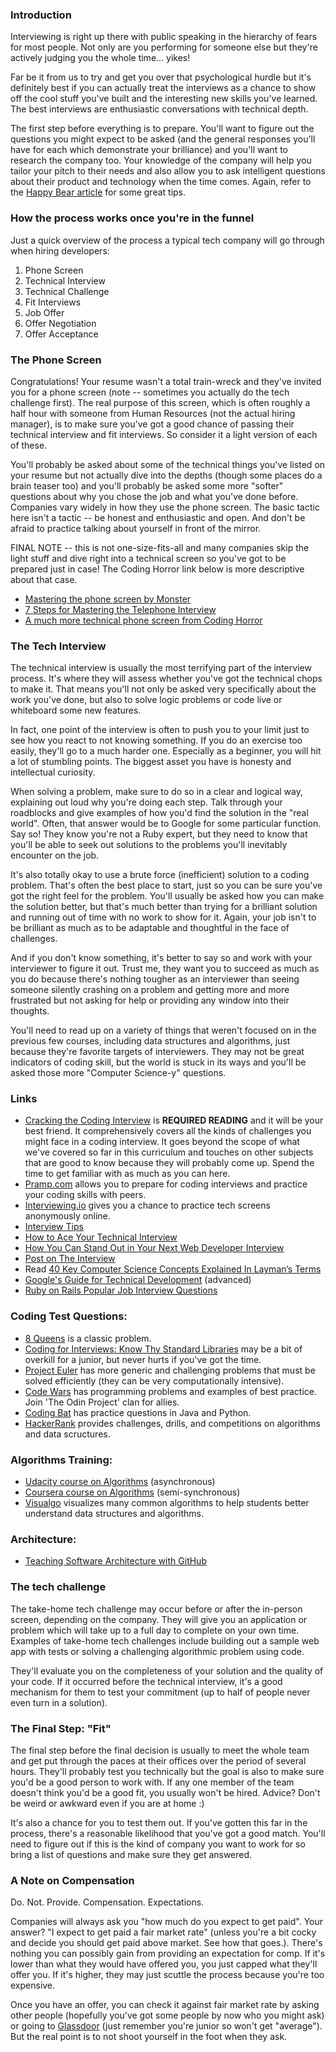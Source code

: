 ### Introduction

Interviewing is right up there with public speaking in the hierarchy of fears for most people.  Not only are you performing for someone else but they're actively judging you the whole time... yikes!

Far be it from us to try and get you over that psychological hurdle but it's definitely best if you can actually treat the interviews as a chance to show off the cool stuff you've built and the interesting new skills you've learned.  The best interviews are enthusiastic conversations with technical depth.

The first step before everything is to prepare.  You'll want to figure out the questions you might expect to be asked (and the general responses you'll have for each which demonstrate your brilliance) and you'll want to research the company too.  Your knowledge of the company will help you tailor your pitch to their needs and also allow you to ask intelligent questions about their product and technology when the time comes.  Again, refer to the [Happy Bear article](http://web.archive.org/web/20160925155912/http://www.happybearsoftware.com/how-to-get-a-programmer-job.html) for some great tips.

### How the process works once you're in the funnel

Just a quick overview of the process a typical tech company will go through when hiring developers:

1. Phone Screen
2. Technical Interview
3. Technical Challenge
4. Fit Interviews
5. Job Offer
6. Offer Negotiation
7. Offer Acceptance

### The Phone Screen

Congratulations! Your resume wasn't a total train-wreck and they've invited you for a phone screen (note -- sometimes you actually do the tech challenge first).  The real purpose of this screen, which is often roughly a half hour with someone from Human Resources (not the actual hiring manager), is to make sure you've got a good chance of passing their technical interview and fit interviews.  So consider it a light version of each of these.

You'll probably be asked about some of the technical things you've listed on your resume but not actually dive into the depths (though some places do a brain teaser too) and you'll probably be asked some more "softer" questions about why you chose the job and what you've done before.  Companies vary widely in how they use the phone screen.  The basic tactic here isn't a tactic -- be honest and enthusiastic and open.  And don't be afraid to practice talking about yourself in front of the mirror.

FINAL NOTE -- this is not one-size-fits-all and many companies skip the light stuff and dive right into a technical screen so you've got to be prepared just in case!  The Coding Horror link below is more descriptive about that case.

* [Mastering the phone screen by Monster](http://career-advice.monster.com/job-interview/interview-preparation/mastering-the-phone-interview/article.aspx)
* [7 Steps for Mastering the Telephone Interview](http://dorigan.com/how-to-interview/mastering-telephone-interview/)
* [A much more technical phone screen from Coding Horror](http://www.codinghorror.com/blog/2008/01/getting-the-interview-phone-screen-right.html)

### The Tech Interview

The technical interview is usually the most terrifying part of the interview process. It's where they will assess whether you've got the technical chops to make it.  That means you'll not only be asked very specifically about the work you've done, but also to solve logic problems or code live or whiteboard some new features.

In fact, one point of the interview is often to push you to your limit just to see how you react to not knowing something.  If you do an exercise too easily, they'll go to a much harder one.  Especially as a beginner, you will hit a lot of stumbling points.  The biggest asset you have is honesty and intellectual curiosity.

When solving a problem, make sure to do so in a clear and logical way, explaining out loud why you're doing each step.  Talk through your roadblocks and give examples of how you'd find the solution in the "real world".  Often, that answer would be to Google for some particular function.  Say so!  They know you're not a Ruby expert, but they need to know that you'll be able to seek out solutions to the problems you'll inevitably encounter on the job.

It's also totally okay to use a brute force (inefficient) solution to a coding problem. That's often the best place to start, just so you can be sure you've got the right feel for the problem.  You'll usually be asked how you can make the solution better, but that's much better than trying for a brilliant solution and running out of time with no work to show for it.  Again, your job isn't to be brilliant as much as to be adaptable and thoughtful in the face of challenges.

And if you don't know something, it's better to say so and work with your interviewer to figure it out.  Trust me, they want you to succeed as much as you do because there's nothing tougher as an interviewer than seeing someone silently crashing on a problem and getting more and more frustrated but not asking for help or providing any window into their thoughts.

You'll need to read up on a variety of things that weren't focused on in the previous few courses, including data structures and algorithms, just because they're favorite targets of interviewers.  They may not be great indicators of coding skill, but the world is stuck in its ways and you'll be asked those more "Computer Science-y" questions.

### Links

* [Cracking the Coding Interview](https://www.academia.edu/38223757/Cracking_the_Coding_Interview_6th_Edition_189_Programming_Questions_and_Solutions) is **REQUIRED READING** and it will be your best friend.  It comprehensively covers all the kinds of challenges you might face in a coding interview.  It goes beyond the scope of what we've covered so far in this curriculum and touches on other subjects that are good to know because they will probably come up.  Spend the time to get familiar with as much as you can here.
* [Pramp.com](https://www.pramp.com/ref/odin1) allows you to prepare for coding interviews and practice your coding skills with peers.
* [Interviewing.io](http://interviewing.io/) gives you a chance to practice tech screens anonymously online.
* [Interview Tips](http://www.interviewcake.com/tips-and-tricks)
* [How to Ace Your Technical Interview](http://insights.dice.com/2014/10/12/ace-technical-interview/)
* [How You Can Stand Out in Your Next Web Developer Interview](http://blog.udacity.com/2015/01/how-to-stand-out-in-your-web-developer-interview.html)
* [Post on The Interview](http://blog.martincmartin.com/2010/01/08/finding-a-job-youll-love-the-interview/)
* Read [40 Key Computer Science Concepts Explained In Layman’s Terms](http://carlcheo.com/compsci)
* [Google's Guide for Technical Development](https://www.google.com/about/careers/students/guide-to-technical-development.html) (advanced)
* [Ruby on Rails Popular Job Interview Questions](https://www.nopio.com/blog/ruby-rails-popular-job-interview-questions/)

### Coding Test Questions:
* [8 Queens](http://jetheis.com/blog/2013/12/01/programming-interview-question-eight-queens/) is a classic problem.
* [Coding for Interviews: Know Thy Standard Libraries](http://blog.codingforinterviews.com/reading-code-standard-libraries/) may be a bit of overkill for a junior, but never hurts if you've got the time.
* [Project Euler](http://projecteuler.net/) has more generic and challenging problems that must be solved efficiently (they can be very computationally intensive).
* [Code Wars](https://www.codewars.com) has programming problems and examples of best practice. Join 'The Odin Project' clan for allies.
* [Coding Bat](http://codingbat.com/) has practice questions in Java and Python.
* [HackerRank](https://www.hackerrank.com/) provides challenges, drills, and competitions on algorithms and data scructures. 

### Algorithms Training:

* [Udacity course on Algorithms](https://www.udacity.com/course/intro-to-algorithms--cs215) (asynchronous)
* [Coursera course on Algorithms](https://www.coursera.org/course/algo) (semi-synchronous)
* [Visualgo](https://visualgo.net/) visualizes many common algorithms to help students better understand data structures and algorithms.

### Architecture:

* [Teaching Software Architecture with GitHub](http://avandeursen.com/2013/12/30/teaching-software-architecture-with-github/)

### The tech challenge

The take-home tech challenge may occur before or after the in-person screen, depending on the company.  They will give you an application or problem which will take up to a full day to complete on your own time.  Examples of take-home tech challenges include building out a sample web app with tests or solving a challenging algorithmic problem using code.

They'll evaluate you on the completeness of your solution and the quality of your code.  If it occurred before the technical interview, it's a good mechanism for them to test your commitment (up to half of people never even turn in a solution).

### The Final Step: "Fit"

The final step before the final decision is usually to meet the whole team and get put through the paces at their offices over the period of several hours.  They'll probably test you technically but the goal is also to make sure you'd be a good person to work with.  If any one member of the team doesn't think you'd be a good fit, you usually won't be hired.  Advice?  Don't be weird or awkward even if you are at home :)

It's also a chance for you to test them out.  If you've gotten this far in the process, there's a reasonable likelihood that you've got a good match.  You'll need to figure out if this is the kind of company you want to work for so bring a list of questions and make sure they get answered.

### A Note on Compensation

Do. Not. Provide. Compensation. Expectations.

Companies will always ask you "how much do you expect to get paid".  Your answer?  "I expect to get paid a fair market rate" (unless you're a bit cocky and decide you should get paid above market.  See how that goes.).  There's nothing you can possibly gain from providing an expectation for comp.  If it's lower than what they would have offered you, you just capped what they'll offer you.  If it's higher, they may just scuttle the process because you're too expensive.

Once you have an offer, you can check it against fair market rate by asking other people (hopefully you've got some people by now who you might ask) or going to [Glassdoor](http://glassdoor.com) (just remember you're junior so won't get "average").  But the real point is to not shoot yourself in the foot when they ask.

